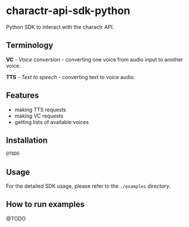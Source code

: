 # charactr-api-sdk-python

Python SDK to interact with the charactr API.

## Terminology
**VC** - *Voice conversion* - converting one voice from audio input to another voice.

**TTS** - *Text to speech* - converting text to voice audio.

## Features

- making TTS requests
- making VC requests
- getting lists of available voices

## Installation
```bash
@TODO
```

## Usage

For the detailed SDK usage, please refer to the `./examples` directory.

## How to run examples

@TODO
